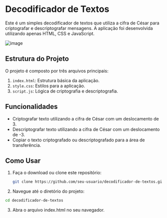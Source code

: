 # Decodificador de Textos

Este é um simples decodificador de textos que utiliza a cifra de César para criptografar e descriptografar mensagens. A aplicação foi desenvolvida utilizando apenas HTML, CSS e JavaScript.

![image](https://github.com/JoseRVargas/projetos/assets/92692967/c78f711a-657e-4a4f-afee-71500ec8f352)

## Estrutura do Projeto

O projeto é composto por três arquivos principais:

1. `index.html`: Estrutura básica da aplicação.
2. `style.css`: Estilos para a aplicação.
3. `script.js`: Lógica de criptografia e descriptografia.

## Funcionalidades

- Criptografar texto utilizando a cifra de César com um deslocamento de 3.
- Descriptografar texto utilizando a cifra de César com um deslocamento de -3.
- Copiar o texto criptografado ou descriptografado para a área de transferência.

## Como Usar

1. Faça o download ou clone este repositório:
   ```bash
   git clone https://github.com/seu-usuario/decodificador-de-textos.git
   ```

2. Navegue até o diretório do projeto:
```bash
cd decodificador-de-textos
```

3. Abra o arquivo index.html no seu navegador.
